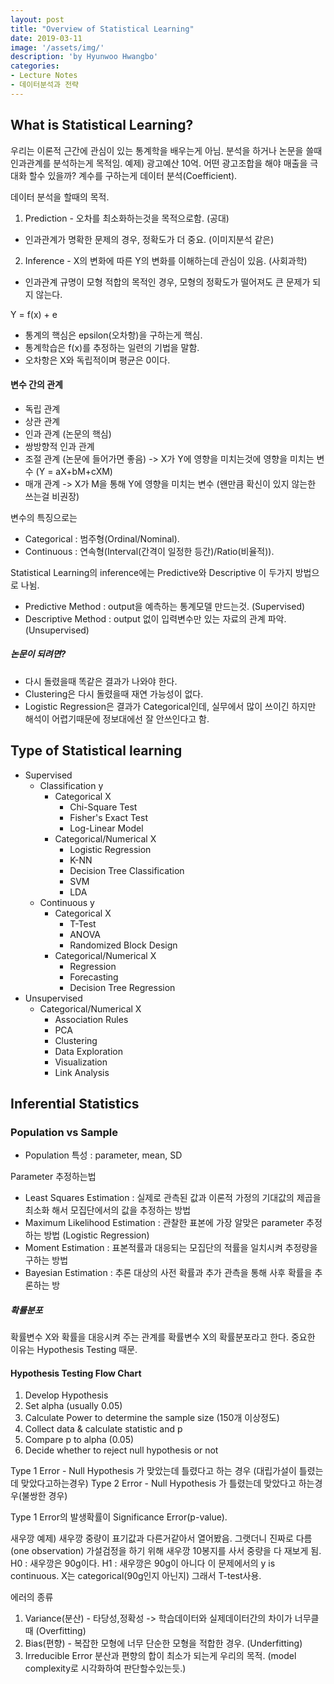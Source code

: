 ```yaml
---
layout: post
title: "Overview of Statistical Learning"
date: 2019-03-11
image: '/assets/img/'
description: 'by Hyunwoo Hwangbo'
categories:
- Lecture Notes
- 데이터분석과 전략
---
```


## What is Statistical Learning?
우리는 이론적 근간에 관심이 있는 통계학을 배우는게 아님.
분석을 하거나 논문을 쓸때 인과관계를 분석하는게 목적임.
예제) 광고예산 10억. 어떤 광고조합을 해야 매출을 극대화 할수 있을까?
계수를 구하는게 데이터 분석(Coefficient).

데이터 분석을 할때의 목적.
1. Prediction - 오차를 최소화하는것을 목적으로함. (공대)
  - 인과관계가 명확한 문제의 경우, 정확도가 더 중요. (이미지분석 같은)
2. Inference - X의 변화에 따른 Y의 변화를 이해하는데 관심이 있음. (사회과학)
  - 인과관계 규명이 모형 적합의 목적인 경우, 모형의 정확도가 떨어져도 큰 문제가 되지 않는다.

Y = f(x) + e
- 통계의 핵심은 epsilon(오차항)을 구하는게 핵심.
- 통계학습은 f(x)를 추정하는 일련의 기법을 말함.
- 오차항은 X와 독립적이며 평균은 0이다.

#### 변수 간의 관계
- 독립 관계
- 상관 관계
- 인과 관계 (논문의 핵심)
- 쌍방향적 인과 관계
- 조절 관계 (논문에 들어가면 좋음) -> X가 Y에 영향을 미치는것에 영향을 미치는 변수 (Y = aX+bM+cXM)
- 매개 관계 -> X가 M을 통해 Y에 영향을 미치는 변수 (왠만큼 확신이 있지 않는한 쓰는걸 비권장)

변수의 특징으로는
- Categorical : 범주형(Ordinal/Nominal).
- Continuous : 연속형(Interval(간격이 일정한 등간)/Ratio(비율적)).

Statistical Learning의 inference에는 Predictive와 Descriptive 이 두가지 방법으로 나뉨.
- Predictive Method : output을 예측하는 통계모델 만드는것. (Supervised)
- Descriptive Method : output 없이 입력변수만 있는 자료의 관계 파악. (Unsupervised)

##### 논문이 되려면?
- 다시 돌렸을때 똑같은 결과가 나와야 한다.
- Clustering은 다시 돌렸을때 재연 가능성이 없다.
- Logistic Regression은 결과가 Categorical인데, 실무에서 많이 쓰이긴 하지만 해석이 어렵기때문에 정보대에선 잘 안쓰인다고 함.

## Type of Statistical learning
- Supervised
  - Classification y
    - Categorical X
      - Chi-Square Test
      - Fisher's Exact Test
      - Log-Linear Model
    - Categorical/Numerical X
      - Logistic Regression
      - K-NN
      - Decision Tree Classification
      - SVM
      - LDA
  - Continuous y
    - Categorical X
      - T-Test
      - ANOVA
      - Randomized Block Design
    - Categorical/Numerical X
      - Regression
      - Forecasting
      - Decision Tree Regression
- Unsupervised
  - Categorical/Numerical X
    - Association Rules
    - PCA
    - Clustering
    - Data Exploration
    - Visualization
    - Link Analysis

## Inferential Statistics

### Population vs Sample
- Population 특성 : parameter, mean, SD

Parameter 추정하는법
- Least Squares Estimation : 실제로 관측된 값과 이론적 가정의 기대값의 제곱을 최소화 해서 모집단에서의 값을 추정하는 방법
- Maximum Likelihood Estimation : 관찰한 표본에 가장 알맞은 parameter 추정하는 방법 (Logistic Regression)
- Moment Estimation : 표본적률과 대응되는 모집단의 적률을 일치시켜 추정량을 구하는 방법
- Bayesian Estimation : 추론 대상의 사전 확률과 추가 관측을 통해 사후 확률을 추론하는 방

##### 확률분포
확률변수 X와 확률을 대응시켜 주는 관계를 확률변수 X의 확률분포라고 한다.
중요한 이유는 Hypothesis Testing 때문.

#### Hypothesis Testing Flow Chart
1. Develop Hypothesis
2. Set alpha (usually 0.05)
3. Calculate Power to determine the sample size (150개 이상정도)
4. Collect data & calculate statistic and p
5. Compare p to alpha (0.05)
6. Decide whether to reject null hypothesis or not

Type 1 Error - Null Hypothesis 가 맞았는데 틀렸다고 하는 경우 (대립가설이 틀렸는데 맞았다고하는경우)
Type 2 Error - Null Hypothesis 가 틀렸는데 맞았다고 하는경우(불쌍한 경우)

Type 1 Error의 발생확률이 Significance Error(p-value).

새우깡 예제) 새우깡 중량이 표기값과 다른거같아서 열어봤음. 그랫더니 진짜로 다름(one observation)
가설검정을 하기 위해 새우깡 10봉지를 사서 중량을 다 재보게 됨.
H0 : 새우깡은 90g이다.
H1 : 새우깡은 90g이 아니다
이 문제에서의 y is continuous. X는 categorical(90g인지 아닌지) 그래서 T-test사용.

에러의 종류
1. Variance(분산) - 타당성,정확성 -> 학습데이터와 실제데이터간의 차이가 너무클때 (Overfitting)
2. Bias(편향) - 복잡한 모형에 너무 단순한 모형을 적합한 경우. (Underfitting)
3. Irreducible Error
분산과 편향의 합이 최소가 되는게 우리의 목적. (model complexity로 시각화하여 판단할수있는듯.)
